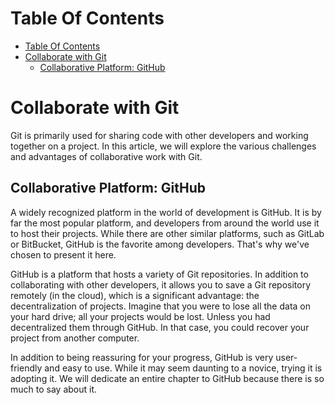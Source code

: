 # Table Of Contents

- [Table Of Contents](#table-of-contents)
- [Collaborate with Git](#collaborate-with-git)
  - [Collaborative Platform: GitHub](#collaborative-platform-github)

# Collaborate with Git

Git is primarily used for sharing code with other developers and working together on a project. In this article, we will explore the various challenges and advantages of collaborative work with Git.

## Collaborative Platform: GitHub

A widely recognized platform in the world of development is GitHub. It is by far the most popular platform, and developers from around the world use it to host their projects. While there are other similar platforms, such as GitLab or BitBucket, GitHub is the favorite among developers. That's why we've chosen to present it here.

GitHub is a platform that hosts a variety of Git repositories. In addition to collaborating with other developers, it allows you to save a Git repository remotely (in the cloud), which is a significant advantage: the decentralization of projects. Imagine that you were to lose all the data on your hard drive; all your projects would be lost. Unless you had decentralized them through GitHub. In that case, you could recover your project from another computer.

In addition to being reassuring for your progress, GitHub is very user-friendly and easy to use. While it may seem daunting to a novice, trying it is adopting it. We will dedicate an entire chapter to GitHub because there is so much to say about it.